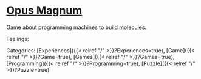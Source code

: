 # [Opus Magnum](https://store.steampowered.com/app/558990/Opus_Magnum/)

Game about programming machines to build molecules.

Feelings:

Categories: [Experiences]({{< relref "/" >}}?Experiences=true),
[Game]({{< relref "/" >}}?Game=true),
[Games]({{< relref "/" >}}?Games=true),
[Programming]({{< relref "/" >}}?Programming=true),
[Puzzle]({{< relref "/" >}}?Puzzle=true)